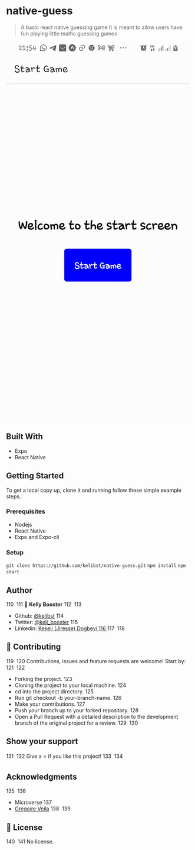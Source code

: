 # native-guess

> A basic react native guessing game
> It is meant to allow users have fun playing little maths guessing games

![screenshot](/screenshot.gif)

## Built With

- Expo
- React Native

## Getting Started

To get a local copy up, clone it and running follow these simple example steps.

### Prerequisites

- Nodejs
- React Native
- Expo and Expo-cli

### Setup

`git clone https://github.com/kelibst/native-guess.git`
`npm install`
`npm start`

## Author

110
​
111
👤 **Kelly Booster**
112
​
113

- Github: [@kelibst](https://github.com/kelibst)
  114
- Twitter: [@keli_booster](https://twitter.com/keli_booster)
  115
- Linkedin: [Kekeli (Jiresse) Dogbevi
  116
  ](https://www.linkedin.com/in/kekeli-dogbevi-958272108/)
  117
  ​
  118

## 🤝 Contributing

119
​
120
Contributions, issues and feature requests are welcome! Start by:
121
​
122

- Forking the project.
  123
- Cloning the project to your local machine.
  124
- cd into the project directory.
  125
- Run git checkout -b your-branch-name.
  126
- Make your contributions.
  127
- Push your branch up to your forked repository.
  128
- Open a Pull Request with a detailed description to the development branch of the original project for a review.
  129
  ​
  130

## Show your support

131
​
132
Give a ⭐️ if you like this project!
133
​
134

## Acknowledgments

135
​
136

- Microverse
  137
- [Gregoire Veila](https://www.behance.net/gallery/14286087/Twitter-Redesign-of-UI-details)
  138
  ​
  139

## 📝 License

140
​
141
No license.

